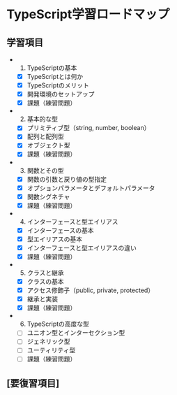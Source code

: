 # TypeScript学習ロードマップ

## 学習項目

- 1. TypeScriptの基本
  - [x] TypeScriptとは何か
  - [x] TypeScriptのメリット
  - [x] 開発環境のセットアップ
  - [x] 課題（練習問題）

- 2. 基本的な型
  - [x] プリミティブ型（string, number, boolean）
  - [x] 配列と配列型
  - [x] オブジェクト型
  - [x] 課題（練習問題）

- 3. 関数とその型
  - [x] 関数の引数と戻り値の型指定
  - [x] オプションパラメータとデフォルトパラメータ
  - [x] 関数シグネチャ
  - [x] 課題（練習問題）

- 4. インターフェースと型エイリアス
  - [x] インターフェースの基本
  - [x] 型エイリアスの基本
  - [x] インターフェースと型エイリアスの違い
  - [x] 課題（練習問題）

- 5. クラスと継承
  - [x] クラスの基本
  - [x] アクセス修飾子（public, private, protected）
  - [x] 継承と実装
  - [x] 課題（練習問題）

- 6. TypeScriptの高度な型
  - [ ] ユニオン型とインターセクション型
  - [ ] ジェネリック型
  - [ ] ユーティリティ型
  - [ ] 課題（練習問題）

## [要復習項目]
